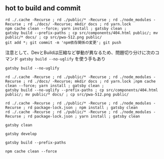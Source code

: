 ## hot to build and commit
```
rd ./.cache -Recurse ; rd ./public/* -Recurse ; rd ./node_modules -Recurse ; rd ./docs/ -Recurse; mkdir docs ; rd yarn.lock
npm cache clean --force; yarn install ; gatsby clean ;
gatsby build --prefix-paths ; cp src/components/404.html public/; mv public/* docs/ ; cp src/pwa-512.png public/
git add *; git commit -m 'npm依存関係の変更'; git push

```


注意として、DevとBuildは圧縮など挙動が異なるため、問題切り分けに次のコマンド `gatsby build --no-uglify` を使う手もあり
```
gatsby build --no-uglify
```

```
rd ./.cache -Recurse ; rd ./public/* -Recurse ; rd ./node_modules -Recurse ; rd ./docs/ -Recurse; mkdir docs ; rd yarn.lock ;npm cache clean --force; yarn install ; gatsby clean ;
gatsby build --no-uglify --prefix-paths ; cp src/components/404.html public/; mv public/* docs/ ; cp src/pwa-512.png public/
```


```
rd ./.cache -Recurse ; rd ./public/* -Recurse ; rd ./node_modules -Recurse ; rd package-lock.json ; npm install ; gatsby clean
rd ./.cache -Recurse ; rd ./public/* -Recurse ; rd ./node_modules -Recurse ; rd package-lock.json ; yarn install ; gatsby clean
```


```
gatsby clean
```

```
gatsby develop
```

```
gatsby build --prefix-paths
```

```
npm cache clean --force
```






